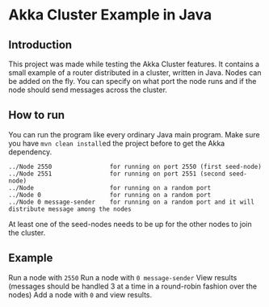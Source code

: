 Akka Cluster Example in Java
=========================

## Introduction
This project was made while testing the Akka Cluster features.
It contains a small example of a router distributed in a cluster, written in Java.
Nodes can be added on the fly. 
You can specify on what port the node runs and if the node should send messages across the cluster.

## How to run
You can run the program like every ordinary Java main program. Make sure you have `mvn clean install`ed the project before to get the Akka dependency.

    ../Node 2550                for running on port 2550 (first seed-node)
    ../Node 2551                for running on port 2551 (second seed-node)
    ../Node                     for running on a random port
    ../Node 0                   for running on a random port
    ../Node 0 message-sender    for running on a random port and it will distribute message among the nodes

At least one of the seed-nodes needs to be up for the other nodes to join the cluster.

## Example
Run a node with `2550`
Run a node with `0 message-sender`
View results (messages should be handled 3 at a time in a round-robin fashion over the nodes)
Add a node with `0` and view results.
